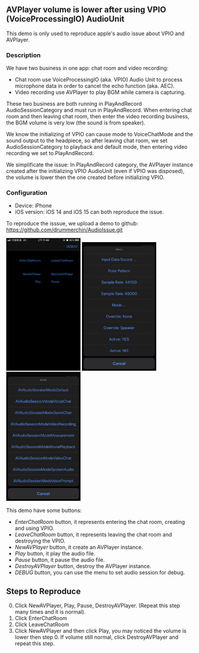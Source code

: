 ## AVPlayer volume is lower after using VPIO (VoiceProcessingIO) AudioUnit

This demo is only used to reproduce apple's audio issue about VPIO and AVPlayer.

### Description

 We have two business in one app: chat room and video recording:
 - Chat room use VoiceProcessingIO (aka. VPIO) Audio Unit to process microphone data in order to cancel the echo function (aka. AEC). 
 - Video recording use AVPlayer to play BGM while camera is capturing. 
 
 These two business are both running in PlayAndRecord AudioSessionCategory and must run in PlayAndRecord. When entering chat room and then leaving chat room, then enter the video recording business, the BGM volume is very low (the sound is from speaker).

We know the initializing of VPIO can cause mode to VoiceChatMode and the sound output to the headpiece, so after leaving chat room, we set AudioSessionCategory to playback and default mode, then entering video recording we set to PlayAndRecord.

We simplificate the issue:
In PlayAndRecord category, the AVPlayer instance created after the initializing VPIO AudioUnit (even if VPIO was disposed), the volume is lower then the one created before initializing VPIO.

### Configuration

- Device: iPhone
- iOS version: iOS 14 and iOS 15 can both reproduce the issue.

To reproduce the isssue, we upload a demo to github: 
https://github.com/drummerchin/AudioIssue.git

<img src="doc/screenshot1.png" width=200/> 
<img src="doc/screenshot2.jpg" width=200/> 
<img src="doc/screenshot3.jpg" width=200/> 

This demo have some buttons:

- *EnterChatRoom* button, it represents entering the chat room, creating and using VPIO.
- *LeaveChatRoom* button, it represents leaving the chat room and destroying the VPIO.
- *NewAVPlayer* button, it create an AVPlayer instance.
- *Play* button, it play the audio file.
- *Pause* button, it pause the audio file.
- *DestroyAVPlayer* button, destroy the AVPlayer instance.
- *DEBUG* button, you can use the menu to set audio session for debug.

## Steps to Reproduce

0. Click NewAVPlayer, Play, Pause, DestroyAVPlayer. (Repeat this step many times and it is normal).
1. Click EnterChatRoom
2. Click LeaveChatRoom
3. Click NewAVPlayer and then click Play, you may noticed the volume is lower then step 0. If volume still normal, click DestroyAVPlayer and repeat this step. 
